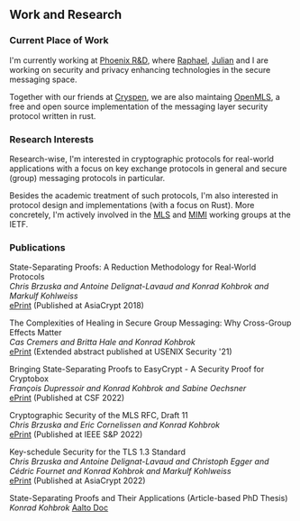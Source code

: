 ## Work and Research

### Current Place of Work
I'm currently working at [Phoenix R&D](https://phnx.im), where [Raphael](https://twitter.com/raphaelrobert), [Julian](https://twitter.com/mairjulian) and I are working on security and privacy enhancing technologies in the secure messaging space.

Together with our friends at [Cryspen](https://github.com/franziskuskiefer), we are also maintaing [OpenMLS](https://openmls.tech), a free and open source implementation of the messaging layer security protocol written in rust.

### Research Interests
Research-wise, I'm interested in cryptographic protocols for real-world applications with a focus on key exchange protocols in general and secure (group) messaging protocols in particular.

Besides the academic treatment of such protocols, I'm also interested in protocol design and implementations (with a focus on Rust). More concretely, I'm actively involved in the [MLS](https://datatracker.ietf.org/wg/mls/about/) and [MIMI](https://datatracker.ietf.org/wg/mimi/about/) working groups at the IETF.

### Publications
State-Separating Proofs: A Reduction Methodology for Real-World Protocols <br />
*Chris Brzuska and Antoine Delignat-Lavaud and Konrad Kohbrok and Markulf Kohlweiss* <br />
[ePrint](https://eprint.iacr.org/2018/306) (Published at AsiaCrypt 2018) <br />

The Complexities of Healing in Secure Group Messaging: Why Cross-Group Effects Matter <br />
*Cas Cremers and Britta Hale and Konrad Kohbrok* <br />
[ePrint](https://eprint.iacr.org/2019/477) (Extended abstract published at USENIX Security '21) <br />

Bringing State-Separating Proofs to EasyCrypt - A Security Proof for Cryptobox <br />
*François Dupressoir and Konrad Kohbrok and Sabine Oechsner* <br />
[ePrint](https://eprint.iacr.org/2021/326) (Published at CSF 2022) <br />

Cryptographic Security of the MLS RFC, Draft 11 <br />
*Chris Brzuska and Eric Cornelissen and Konrad Kohbrok* <br />
[ePrint](https://eprint.iacr.org/2021/137) (Published at IEEE S&P 2022) <br />

Key-schedule Security for the TLS 1.3 Standard <br />
*Chris Brzuska and Antoine Delignat-Lavaud and Christoph Egger and Cédric Fournet and Konrad Kohbrok and Markulf Kohlweiss* <br />
[ePrint](https://eprint.iacr.org/2021/467) (Published at AsiaCrypt 2022)

State-Separating Proofs and Their Applications (Article-based PhD Thesis) <br />
*Konrad Kohbrok*
[Aalto Doc](https://aaltodoc.aalto.fi/handle/123456789/122126)
